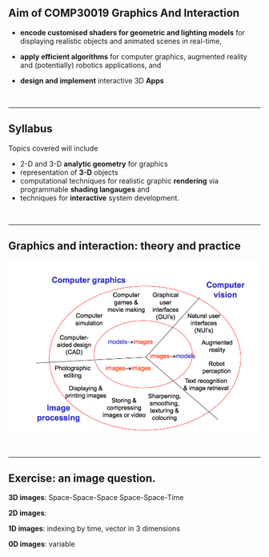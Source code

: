 ## Aim of COMP30019 Graphics And Interaction

* **encode customised shaders for geometric and lighting models** for displaying realistic objects and animated scenes in real-time,

* **apply efficient algorithms** for computer graphics, augmented reality and (potentially) robotics applications, and

* **design and implement** interactive 3D **Apps**

<br />

---

## Syllabus
Topics covered will include

* 2-D and 3-D **analytic geometry** for graphics
* representation of **3-D** objects
* computational techniques for realistic graphic **rendering** via programmable **shading langauges** and
* techniques for **interactive** system development.

<br />

---

## Graphics and interaction: theory and practice

![](resources/8CFFF1B7BA7ABBC14DC0152230EA8F8C.png)

<br />

---

## Exercise: an image question.

**3D images**:
Space-Space-Space
Space-Space-Time

**2D images**:


**1D images**:
indexing by time, vector in 3 dimensions

**0D images**:
variable